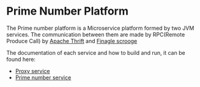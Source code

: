 # Prime Number Platform

The Prime number platform is a Microservice platform formed by two JVM services. 
The communication between them are made by RPC(Remote Produce Call) by [Apache Thrift](https://github.com/apache/thrift)
 and [Finagle scrooge](https://twitter.github.io/scrooge/Finagle.html)

The documentation of each service and how to build and run, it can be found here:
* [Proxy service](ProxyService/README.md)
* [Prime number service](PrimerNumberService/README.md)
